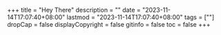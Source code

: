 +++
title = "Hey There"
description = ""
date = "2023-11-14T17:07:40+08:00"
lastmod = "2023-11-14T17:07:40+08:00"
tags = [""]
dropCap = false
displayCopyright = false
gitinfo = false
toc = false
+++